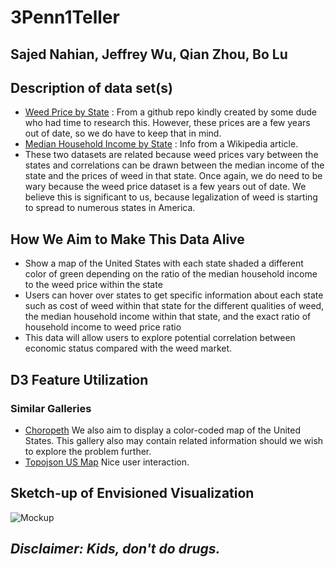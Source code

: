# 3Penn1Teller
## Sajed Nahian, Jeffrey Wu, Qian Zhou, Bo Lu

## Description of data set(s)
* [Weed Price by State](https://github.com/frankbi/price-of-weed/tree/master/data) :
From a github repo kindly created by some dude who had time to research this. However, these prices are a few years out of date, so we do have to keep that in mind.
* [Median Household Income by State](https://en.wikipedia.org/wiki/List_of_U.S._states_and_territories_by_income) :
Info from a Wikipedia article.
* These two datasets are related because weed prices vary between the states and correlations can be drawn between the median income of the state and the prices of weed in that state. Once again, we do need to be wary because the weed price dataset is a few years out of date. We believe this is significant to us, because legalization of weed is starting to spread to numerous states in America. 

## How We Aim to Make This Data Alive
* Show a map of the United States with each state shaded a different color of green depending on the ratio of the median household income to the weed price within the state
* Users can hover over states to get specific information about each state such as cost of weed within that state for the different qualities of weed, the median household income within that state, and the exact ratio of household income to weed price ratio
* This data will allow users to explore potential correlation between economic status compared with the weed market.
## D3 Feature Utilization

### Similar Galleries
* [Choropeth](https://observablehq.com/@d3/choropleth) We also aim to display a color-coded map of the United States. This gallery also may contain related information should we wish to explore the problem further. 
* [Topojson US Map](http://bl.ocks.org/mapsam/6083585) Nice user interaction.
## Sketch-up of Envisioned Visualization
![Mockup](https://i.imgur.com/SQcenBK.png)

## *Disclaimer: Kids, don't do drugs.*
